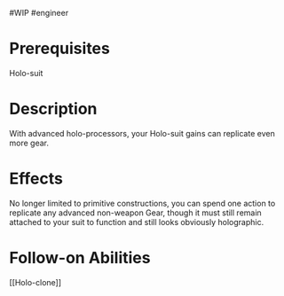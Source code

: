 #WIP #engineer 

# Prerequisites

Holo-suit

# Description

With advanced holo-processors, your Holo-suit gains can replicate even more gear.

# Effects

No longer limited to primitive constructions, you can spend one action to replicate any advanced non-weapon Gear, though it must still remain attached to your suit to function and still looks obviously holographic.

# Follow-on Abilities

[[Holo-clone]]